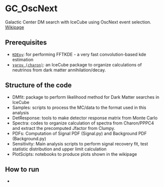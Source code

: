 # GC_OscNext
Galactic Center DM search with IceCube using OscNext event selection.
[Wikipage](https://wiki.icecube.wisc.edu/index.php/Data_Driven_Galactic_Centre_Dark_Matter_Search_with_OscNext) 

## Prerequisites
- [`KDEpy`](https://github.com/tommyod/KDEpy): for performing FFTKDE - a very fast convolution-based kde estimation
- [`χarον (charon)`](https://github.com/icecube/charon): an IceCube package to organize calculations of neutrinos from dark matter annihilation/decay.

## Structure of the code
- DMfit: package to perform likelihood method for Dark Matter searches in IceCube
- Samples: scripts to process the MC/data to the format used in this analysis
- DetResponse: tools to make detector response matrix from Monte Carlo
- Spectra: codes to organize calculation of spectra from Charon/PPPC4 and extract the precomputed Jfactor from Clumpy.
- PDFs: Computation of Signal PDF (Signal.py) and Background PDF (Background.py)
- Sensitivity: Main analysis scripts to perform signal recovery fit, test statistic distribution and upper limit calculation
- PlotScipts: notebooks to produce plots shown in the wikipage

## How to run
- 
